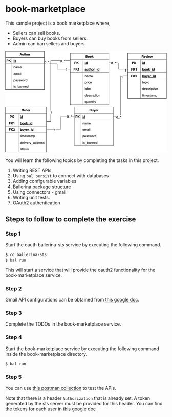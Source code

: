 # book-marketplace

This sample project is a book marketplace where,
- Sellers can sell books.
- Buyers can buy books from sellers.
- Admin can ban sellers and buyers.

![Overview of the book market](/book-marketplace/resources/bookstore.er.png)

You will learn the following topics by completing the tasks in this project.

1. Writing REST APIs
2. Using `bal persist` to connect with databases
3. Adding configurable variables
4. Ballerina package structure
5. Using connectors - gmail
6. Writing unit tests.
7. OAuth2 authentication

## Steps to follow to complete the exercise

### Step 1

Start the oauth ballerina-sts service by executing the following command.

```bash
$ cd ballerina-sts
$ bal run
```

This will start a service that will provide the oauth2 functionality for the book-marketplace service.

### Step 2

Gmail API configurations can be obtained from [this google doc](https://docs.google.com/document/d/1i_nlEQeNwMTICqpGNAswIGlaj1nPJmiyZsP6PVrzCh4/edit?usp=sharing).

### Step 3

Complete the TODOs in the book-marketplace service.

### Step 4

Start the book-marketplace service by executing the following command inside the book-marketplace directory.

```bash
$ bal run
```

### Step 5

You can use [this postman collection](https://www.postman.com/sasnaka/workspace/uom/collection/8343289-0fe2a425-352e-4614-be7c-e46f5da5d8b4?action=share&creator=8343289) to test the APIs. 

Note that there is a header `Authorization` that is already set. A token generated by the sts server must be provided for this header.
You can find the tokens for each user in [this google doc](https://docs.google.com/document/d/1i_nlEQeNwMTICqpGNAswIGlaj1nPJmiyZsP6PVrzCh4/edit?usp=sharing)

